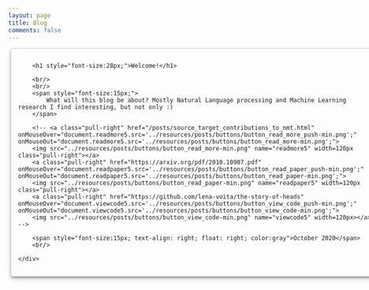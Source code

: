 ```yaml
---
layout: page
title: Blog
comments: false
---
```


<!-- Style for the blog page is borrowed from lena voita's page -->

<style>

  #thumbnail {
    box-shadow: 0 5px 10px rgba(0,0,0,0.19), 0 3px 3px rgba(0,0,0,0.23);
  }
  #thumbnail:hover {
    box-shadow: 0 12px 24px rgba(0,0,0,0.19), 0 8px 8px rgba(0,0,0,0.23);
  }

  .fullCard {
    width: 750px;
    border: 1px solid #ccc;
    border-radius: 5px;
    margin: 10px 5px;
    padding: 4px;

  }
  .cardContent {
    padding: 10px;

  }

  .center {
    display: block;
    margin-left: auto;
    margin-right: auto;
  }

</style>



<div class="fullCard" id="thumbnail" >
    <div class="cardContent">

        <h1 style="font-size:28px;">Welcome!</h1>

        <br/>
        <br/>
        <span style="font-size:15px;">
            What will this blog be about? Mostly Natural Language processing and Machine Learning research I find interesting, but not only :)
        </span>

        <!-- <a class="pull-right" href="/posts/source_target_contributions_to_nmt.html" onMouseOver="document.readmore5.src='../resources/posts/buttons/button_read_more_push-min.png';" onMouseOut="document.readmore5.src='../resources/posts/buttons/button_read_more-min.png';">
        <img src="../resources/posts/buttons/button_read_more-min.png" name="readmore5" width=120px class="pull-right"></a>
        <a class="pull-right" href="https://arxiv.org/pdf/2010.10907.pdf" onMouseOver="document.readpaper5.src='../resources/posts/buttons/button_read_paper_push-min.png';" onMouseOut="document.readpaper5.src='../resources/posts/buttons/button_read_paper-min.png';">
        <img src="../resources/posts/buttons/button_read_paper-min.png" name="readpaper5" width=120px class="pull-right"></a>
        <a class="pull-right" href="https://github.com/lena-voita/the-story-of-heads" onMouseOver="document.viewcode5.src='../resources/posts/buttons/button_view_code_push-min.png';" onMouseOut="document.viewcode5.src='../resources/posts/buttons/button_view_code-min.png';">
        <img src="../resources/posts/buttons/button_view_code-min.png" name="viewcode5" width=120px></a> -->

        <span style="font-size:15px; text-align: right; float: right; color:gray">October 2020</span>
        <br/>

    </div>
</div>

<!-- ################################################################################### -->